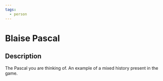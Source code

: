 ```yaml
---
tags:
  - person
---
```


# Blaise Pascal

## Description

The Pascal you are thinking of. An example of a mixed history present in the game. 